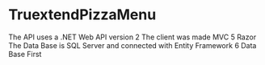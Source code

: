 # TruextendPizzaMenu

The API uses a .NET Web API version 2
The client was made MVC 5 Razor
The Data Base is SQL Server and connected with Entity Framework 6 Data Base First
